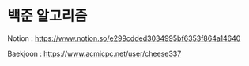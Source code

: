 # 백준 알고리즘

Notion : https://www.notion.so/e299cdded3034995bf6353f864a14640

Baekjoon : https://www.acmicpc.net/user/cheese337
